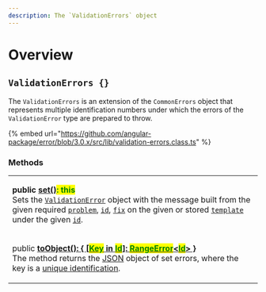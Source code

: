 ```yaml
---
description: The `ValidationErrors` object
---
```


# Overview

## `ValidationErrors {}`

The `ValidationErrors` is an extension of the `CommonErrors` object that represents multiple identification numbers under which the errors of the `ValidationError` type are prepared to throw.

{% embed url="https://github.com/angular-package/error/blob/3.0.x/src/lib/validation-errors.class.ts" %}

### Methods

|                                                                                                                                                                                                                                                                                                                                                                                                                                                                                                                                                                                                                                                                                              |
| -------------------------------------------------------------------------------------------------------------------------------------------------------------------------------------------------------------------------------------------------------------------------------------------------------------------------------------------------------------------------------------------------------------------------------------------------------------------------------------------------------------------------------------------------------------------------------------------------------------------------------------------------------------------------------------------- |
| <p><strong>public</strong> <a href="../rangeerrors/methods/set.md"><strong>set()</strong></a><mark style="color:green;"><strong>: this</strong></mark><br>Sets the <a href="broken-reference"><code>ValidationError</code></a> object with the message built from the given required <a href="v-methods/v-set.md#problem-string"><code>problem</code></a>, <a href="v-methods/v-set.md#id-errorid"><code>id</code></a>, <a href="v-methods/v-set.md#fix-string"><code>fix</code></a> on the given or stored <a href="v-methods/v-set.md#template-rangeerrors.template"><code>template</code></a> under the given <a href="v-methods/v-set.md#id-errorid"><code>id</code></a>.</p>            |
| <p>public <a href="../rangeerrors/methods/toobject.md"><strong>toObject(): { [</strong><mark style="color:green;"><strong>Key</strong></mark><strong> in </strong><mark style="color:green;"><strong>Id</strong></mark><strong>]: </strong><mark style="color:green;"><strong>RangeError</strong></mark><strong>&#x3C;</strong><mark style="color:green;"><strong>Id</strong></mark><strong>> }</strong></a><br>The method returns the <a href="https://developer.mozilla.org/en-US/docs/Web/JavaScript/Reference/Global_Objects/JSON">JSON</a> object of set errors, where the key is a <a href="../getting-started/basic-concepts.md#unique-identification">unique identification</a>.</p> |
